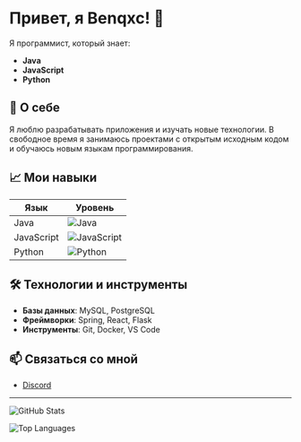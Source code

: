 # Привет, я Benqxc! 👋

Я программист, который знает:

- **Java**
- **JavaScript**
- **Python**

## 🌟 О себе

Я люблю разрабатывать приложения и изучать новые технологии. В свободное время я занимаюсь проектами с открытым исходным кодом и обучаюсь новым языкам программирования.

## 📈 Мои навыки

| Язык         | Уровень      |
|--------------|--------------|
| Java         | ![Java](https://img.shields.io/badge/Java-Middle-orange) |
| JavaScript   | ![JavaScript](https://img.shields.io/badge/JavaScript-Junior-lightblue) |
| Python       | ![Python](https://img.shields.io/badge/Python-Junior-lightblue) |

## 🛠️ Технологии и инструменты

- **Базы данных**: MySQL, PostgreSQL
- **Фреймворки**: Spring, React, Flask
- **Инструменты**: Git, Docker, VS Code

## 📫 Связаться со мной

- [Discord](https://discordapp.com/users/642377537598521344)

---

![GitHub Stats](https://github-readme-stats.vercel.app/api?username=benqxc&show_icons=true&theme=radical)

![Top Languages](https://github-readme-stats.vercel.app/api/top-langs/?username=benqxc&layout=compact&theme=radical) 
